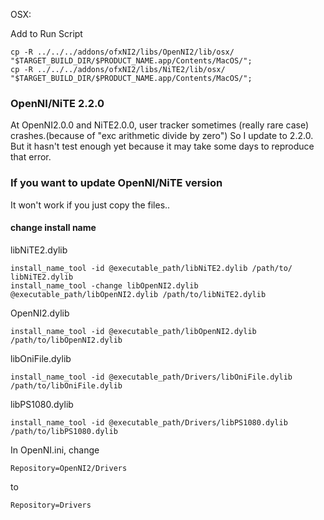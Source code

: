 OSX:

Add to Run Script

	cp -R ../../../addons/ofxNI2/libs/OpenNI2/lib/osx/ "$TARGET_BUILD_DIR/$PRODUCT_NAME.app/Contents/MacOS/";
	cp -R ../../../addons/ofxNI2/libs/NiTE2/lib/osx/ "$TARGET_BUILD_DIR/$PRODUCT_NAME.app/Contents/MacOS/";
	
	
	
### OpenNI/NiTE 2.2.0
At OpenNI2.0.0 and NiTE2.0.0, user tracker sometimes (really rare case) crashes.(because of "exc arithmetic divide by zero")
So I update to 2.2.0.
But it hasn't test enough yet because it may take some days to reproduce that error. 

	
### If you want to update OpenNI/NiTE version
It won't work if you just copy the files..
#### change install name
libNiTE2.dylib
	
	install_name_tool -id @executable_path/libNiTE2.dylib /path/to/	libNiTE2.dylib
	install_name_tool -change libOpenNI2.dylib @executable_path/libOpenNI2.dylib /path/to/libNiTE2.dylib

OpenNI2.dylib

	install_name_tool -id @executable_path/libOpenNI2.dylib /path/to/libOpenNI2.dylib

libOniFile.dylib

	install_name_tool -id @executable_path/Drivers/libOniFile.dylib /path/to/libOniFile.dylib

libPS1080.dylib

	install_name_tool -id @executable_path/Drivers/libPS1080.dylib /path/to/libPS1080.dylib

In OpenNI.ini, change

	Repository=OpenNI2/Drivers
to

	Repository=Drivers